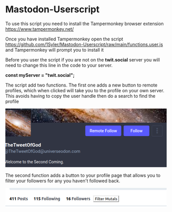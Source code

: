 # Mastodon-Userscript

To use this script you need to install the Tampermonkey browser extension https://www.tampermonkey.net/

Once you have installed Tampermonkey open the script https://github.com/1Syler/Mastodon-Userscript/raw/main/functions.user.js
and Tampermonkey will prompt you to install it

Before you user the script if you are not on the **twit.social** server you will need to change this line in the code to your server.

**const myServer = "twit.social";**

The script add two functions. The first one adds a new button to remote profiles, which when clicked will take you to the profile on your own server. This avoids having to copy the user handle then do a search to find the profile

![alt text](https://github.com/1Syler/Mastodon-Userscript/blob/main/newBtn.png)

The second function adds a button to your profile page that allows you to filter your followers for any you haven't followed back.

![alt text](https://github.com/1Syler/Mastodon-Userscript/blob/main/newBtn2.png)
